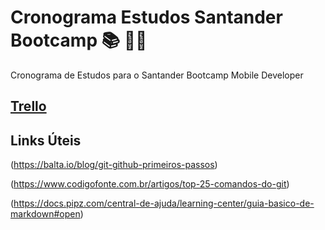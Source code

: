 # Cronograma Estudos Santander Bootcamp 📚 👩‍🎓
Cronograma de Estudos para o Santander Bootcamp Mobile Developer

## [Trello](https://trello.com/b/2F9P2azj/aulas-bootcamp)

## Links Úteis

(https://balta.io/blog/git-github-primeiros-passos)

(https://www.codigofonte.com.br/artigos/top-25-comandos-do-git)

(https://docs.pipz.com/central-de-ajuda/learning-center/guia-basico-de-markdown#open)
